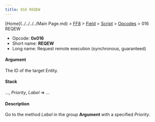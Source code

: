 ```yaml
---
title: 016 REQEW
---
```


[Home](../../../../Main Page.md) > [FF8](../../../../FF8.md) > [Field](../../../Field.md) > [Script](../../Script.md) > [Opcodes](../Opcodes.md) > 016 REQEW

-   Opcode: **0x016**
-   Short name: **REQEW**
-   Long name: Request remote execution (synchronous, guaranteed)

#### Argument

The ID of the target Entity.

#### Stack

..., *Priority*, *Label* =&gt; ...

#### Description

Go to the method *Label* in the group **Argument** with a specified *Priority*.
